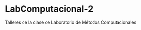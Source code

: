 LabComputacional-2
==================

Talleres de la clase de Laboratorio de Métodos Computacionales
